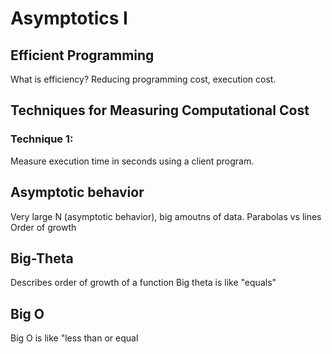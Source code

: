 # Asymptotics I

## Efficient Programming
What is efficiency? Reducing programming cost, execution cost.


## Techniques for Measuring Computational Cost

### Technique 1:
Measure execution time in seconds using a client program.

## Asymptotic behavior
Very large N (asymptotic behavior), big amoutns of data. Parabolas vs lines\
Order of growth

## Big-Theta
Describes order of growth of a function
Big theta is like "equals"

## Big O
Big O is like "less than or equal